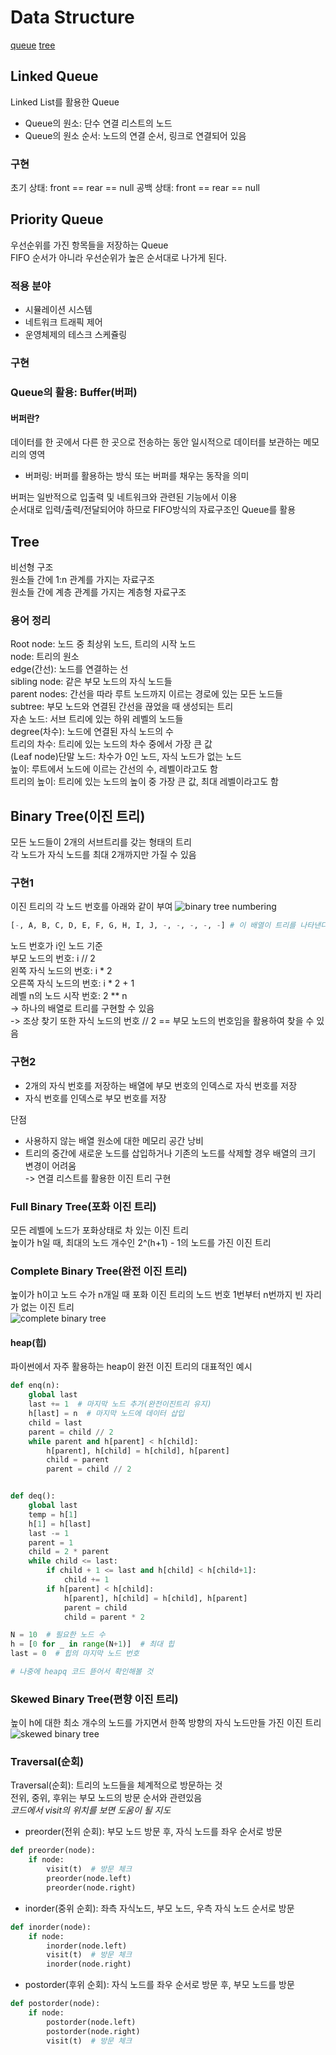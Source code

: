 # Data Structure

[queue](#queuelinear)
[tree](#tree)


 


## Linked Queue
Linked List를 활용한 Queue
- Queue의 원소: 단수 연결 리스트의 노드
- Queue의 원소 순서: 노드의 연결 순서, 링크로 연결되어 있음

### 구현
초기 상태: front == rear == null
공백 상태: front == rear == null
<!-- 추후 코드도 찾아서 추가할 것 -->

## Priority Queue
우선순위를 가진 항목들을 저장하는 Queue  
FIFO 순서가 아니라 우선순위가 높은 순서대로 나가게 된다.

### 적용 분야
- 시뮬레이션 시스템
- 네트워크 트래픽 제어
- 운영체제의 테스크 스케쥴링

### 구현
<!-- 추후 추가할 것 -->


### Queue의 활용: Buffer(버퍼)

#### 버퍼란?
데이터를 한 곳에서 다른 한 곳으로 전송하는 동안 일시적으로 데이터를 보관하는 메모리의 영역  
- 버퍼링: 버퍼를 활용하는 방식 또는 버퍼를 채우는 동작을 의미

버퍼는 일반적으로 입출력 및 네트워크와 관련된 기능에서 이용  
순서대로 입력/출력/전달되어야 하므로 FIFO방식의 자료구조인 Queue를 활용


## Tree
비선형 구조  
원소들 간에 1:n 관계를 가지는 자료구조  
원소들 간에 계층 관계를 가지는 계층형 자료구조  

### 용어 정리
Root node: 노드 중 최상위 노드, 트리의 시작 노드  
node: 트리의 원소  
edge(간선): 노드를 연결하는 선  
sibling node: 같은 부모 노드의 자식 노드들  
parent nodes: 간선을 따라 루트 노드까지 이르는 경로에 있는 모든 노드들  
subtree: 부모 노드와 연결된 간선을 끊었을 때 생성되는 트리  
자손 노드: 서브 트리에 있는 하위 레벨의 노드들  
degree(차수): 노드에 연결된 자식 노드의 수  
트리의 차수: 트리에 있는 노드의 차수 중에서 가장 큰 값  
(Leaf node)단말 노드: 차수가 0인 노드, 자식 노드가 없는 노드  
높이: 루트에서 노드에 이르는 간선의 수, 레벨이라고도 함  
트리의 높이: 트리에 있는 노드의 높이 중 가장 큰 값, 최대 레벨이라고도 함  

## Binary Tree(이진 트리)
모든 노드들이 2개의 서브트리를 갖는 형태의 트리  
각 노드가 자식 노드를 최대 2개까지만 가질 수 있음  

### 구현1
이진 트리의 각 노드 번호를 아래와 같이 부여
![binary tree numbering](binary_tree_numbering.png)
```python
[-, A, B, C, D, E, F, G, H, I, J, -, -, -, -, -] # 이 배열이 트리를 나타낸다.
```

노드 번호가 i인 노드 기준  
부모 노드의 번호: i // 2  
왼쪽 자식 노드의 번호: i * 2  
오른쪽 자식 노드의 번호: i * 2 + 1  
레벨 n의 노드 시작 번호: 2 ** n  
-> 하나의 배열로 트리를 구현할 수 있음  
-> 조상 찾기 또한 자식 노드의 번호 // 2 == 부모 노드의 번호임을 활용하여 찾을 수 있음
### 구현2
- 2개의 자식 번호를 저장하는 배열에 부모 번호의 인덱스로 자식 번호를 저장
- 자식 번호를 인덱스로 부모 번호를 저장

단점
- 사용하지 않는 배열 원소에 대한 메모리 공간 낭비
- 트리의 중간에 새로운 노드를 삽입하거나 기존의 노드를 삭제할 경우 배열의 크기 변경이 어려움  
-> 연결 리스트를 활용한 이진 트리 구현

### Full Binary Tree(포화 이진 트리)
모든 레벨에 노드가 포화상태로 차 있는 이진 트리  
높이가 h일 때, 최대의 노드 개수인 2^(h+1) - 1의 노드를 가진 이진 트리  

### Complete Binary Tree(완전 이진 트리)
높이가 h이고 노드 수가 n개일 때 포화 이진 트리의 노드 번호 1번부터 n번까지 빈 자리가 없는 이진 트리  
![complete binary tree](complete_binary_tree.png)

#### heap(힙)
파이썬에서 자주 활용하는 heap이 완전 이진 트리의 대표적인 예시
```python
def enq(n):
    global last
    last += 1  # 마지막 노드 추가(완전이진트리 유지)
    h[last] = n  # 마지막 노드에 데이터 삽입
    child = last
    parent = child // 2
    while parent and h[parent] < h[child]:
        h[parent], h[child] = h[child], h[parent]
        child = parent
        parent = child // 2


def deq():
    global last
    temp = h[1]
    h[1] = h[last]
    last -= 1
    parent = 1
    child = 2 * parent
    while child <= last:
        if child + 1 <= last and h[child] < h[child+1]:
            child += 1
        if h[parent] < h[child]:
            h[parent], h[child] = h[child], h[parent]
            parent = child
            child = parent * 2

N = 10  # 필요한 노드 수
h = [0 for _ in range(N+1)]  # 최대 힙
last = 0  # 힙의 마지막 노드 번호

# 나중에 heapq 코드 뜯어서 확인해볼 것
```

### Skewed Binary Tree(편향 이진 트리)
높이 h에 대한 최소 개수의 노드를 가지면서 한쪽 방향의 자식 노드만들 가진 이진 트리  
![skewed binary tree](skewed_binary_tree.png)


### Traversal(순회)
Traversal(순회): 트리의 노드들을 체계적으로 방문하는 것  
전위, 중위, 후위는 부모 노드의 방문 순서와 관련있음  
*코드에서 visit의 위치를 보면 도움이 될 지도*  
- preorder(전위 순회): 부모 노드 방문 후, 자식 노드를 좌우 순서로 방문
```python
def preorder(node):
    if node:
        visit(t)  # 방문 체크
        preorder(node.left)
        preorder(node.right)
```
- inorder(중위 순회): 좌측 자식노드, 부모 노드, 우측 자식 노드 순서로 방문
```python
def inorder(node):
    if node:
        inorder(node.left)
        visit(t)  # 방문 체크
        inorder(node.right)
```
- postorder(후위 순회): 자식 노드를 좌우 순서로 방문 후, 부모 노드를 방문
```python
def postorder(node):
    if node:
        postorder(node.left)
        postorder(node.right)
        visit(t)  # 방문 체크
```